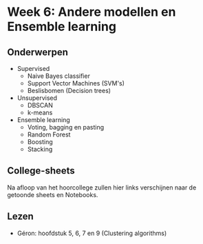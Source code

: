 # Week 6: Andere modellen en Ensemble learning

## Onderwerpen

* Supervised
    * Naive Bayes classifier
    * Support Vector Machines (SVM's)
    * Beslisbomen (Decision trees)
* Unsupervised
    * DBSCAN
    * k-means
* Ensemble learning
    * Voting, bagging en pasting
    * Random Forest
    * Boosting
    * Stacking

## College-sheets

Na afloop van het hoorcollege zullen hier links verschijnen naar de getoonde sheets en Notebooks.

## Lezen

* Géron: hoofdstuk 5, 6, 7 en 9 (Clustering algorithms)
